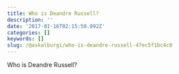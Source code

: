 ```yaml
---
title: Who is Deandre Russell?
description: ''
date: '2017-01-16T02:15:50.092Z'
categories: []
keywords: []
slug: /@askalburgi/who-is-deandre-russell-47ec5f1bc4c0
---
```


Who is Deandre Russell?